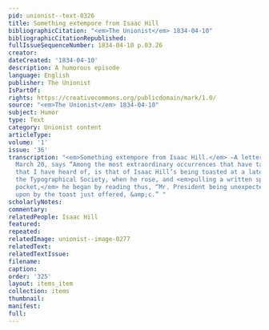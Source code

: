 ```yaml
---
pid: unionist--text-0326
title: Something extempore from Isaac Hill
bibliographicCitation: "<em>The Unionist</em> 1834-04-10"
bibliographicCitationRepublished: 
fullIssueSequenceNumber: 1834-04-10 p.03.26
creator: 
dateCreated: '1834-04-10'
description: A humorous episode
language: English
publisher: The Unionist
IsPartOf: 
rights: https://creativecommons.org/publicdomain/mark/1.0/
source: "<em>The Unionist</em> 1834-04-10"
subject: Humor
type: Text
category: Unionist content
articleType: 
volume: '1'
issue: '36'
transcription: "<em>Something extempore from Isaac Hill.</em> —A letter from Washington,
  March 20, says “Among the most extraordinary occurrences that have taken place here,
  that I have heard of, is that of Isaac Hill’s being toasted at a late meeting of
  the Typographical Society, when he rose, and <em>pulling a written speech from his
  pocket,</em> he began by reading thus, “Mr. President being unexpectedly called
  upon by the toast just offered, &amp;c.” "
scholarlyNotes: 
commentary: 
relatedPeople: Isaac Hill
featured: 
repeated: 
relatedImage: unionist--image-0277
relatedText: 
relatedTextIssue: 
filename: 
caption: 
order: '325'
layout: items_item
collection: items
thumbnail: 
manifest: 
full: 
---
```

